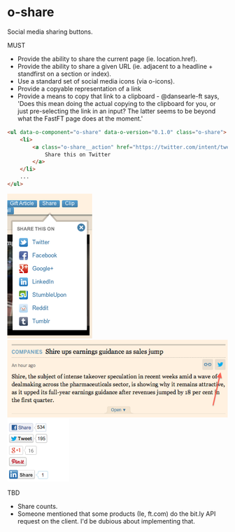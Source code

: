 o-share
=======

Social media sharing buttons.

MUST

- Provide the ability to share the current page (ie. location.href).
- Provide the ability to share a given URL (ie. adjacent to a headline + standfirst on a section or index).
- Use a standard set of social media icons (via o-icons).
- Provide a copyable representation of a link 
- Provide a means to copy that link to a clipboard - @dansearle-ft says, 'Does this mean doing the actual copying to the clipboard for you, or just pre-selecting the link in an input? The latter seems to be beyond what the FastFT page does at the moment.'

```html
<ul data-o-component="o-share" data-o-version="0.1.0" class="o-share">
    <li>
        <a class="o-share__action" href="https://twitter.com/intent/tweet?text={{headline}}&url={{url}}">
            Share this on Twitter
        </a>
    </li>
    ... 
</ul>
```

<img src="images/share-buttons.png"/>

<img src="images/share-tweet.png"/>

<img src="images/share-counts.png"/>

TBD

- Share counts.
- Someone mentioned that some products (Ie, ft.com) do the bit.ly API request
  on the client. I'd be dubious about implementing that.

